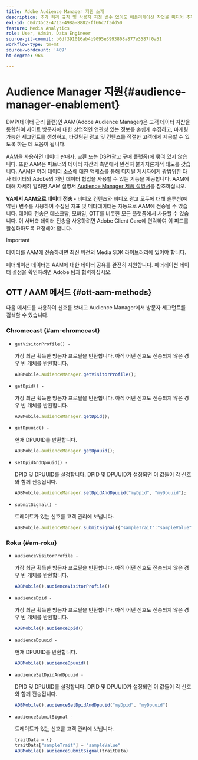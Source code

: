 ```yaml
---
title: Adobe Audience Manager 지원 소개
description: 추가 처리 규칙 및 사용자 지정 변수 없이도 애플리케이션 작업을 미디어 추적 데이터에 연결 방법을 알아보십시오.
exl-id: c0d73bc2-4713-498a-8882-ff66c7f3dd50
feature: Media Analytics
role: User, Admin, Data Engineer
source-git-commit: b6df391016ab4b9095e3993808a877e3587f0a51
workflow-type: tm+mt
source-wordcount: '409'
ht-degree: 96%

---
```


# Audience Manager 지원{#audience-manager-enablement}

DMP(데이터 관리 플랜)인 AAM(Adobe Audience Manager)은 고객 데이터 자산을 통합하여 사이트 방문자에 대한 상업적인 연관성 있는 정보를 손쉽게 수집하고, 마케팅 가능한 세그먼트를 생성하고, 타깃팅된 광고 및 컨텐츠를 적절한 고객에게 제공할 수 있도록 하는 데 도움이 됩니다.

AAM을 사용하면 데이터 판매자, 교환 또는 DSP(광고 구매 플랫폼)에 묶여 있지 않습니다. 또한 AAM은 파트너의 데이터 자산의 측면에서 완전히 불가지론자적 태도를 갖습니다. AAM은 여러 데이터 소스에 대한 액세스를 통해 디지털 게시자에게 광범위한 타사 데이터와 Adobe의 개인 데이터 협업을 사용할 수 있는 기능을 제공합니다. AAM에 대해 자세히 알려면 AAM 설명서 [Audience Manager 제품 설명서](https://experienceleague.adobe.com/docs/audience-manager/user-guide/aam-home.html)를 참조하십시오.

**VA에서 AAM으로 데이터 전송 -** 비디오 컨텐츠와 비디오 광고 모두에 대해 솔루션(예약된) 변수를 사용하여 수집된 지표 및 메타데이터는 자동으로 AAM에 전송될 수 있습니다. 데이터 전송은 데스크탑, 모바일, OTT를 비롯한 모든 플랫폼에서 사용할 수 있습니다. 이 서버측 데이터 전송을 사용하려면 Adobe Client Care에 연락하여 이 피드를 활성화하도록 요청해야 합니다.

>[!IMPORTANT]
>
>데이터를 AAM에 전송하려면 최신 버전의 Media SDK 라이브러리에 있어야 합니다.

페더레이션 데이터는 AAM에 대한 데이터 공유를 완전히 지원합니다. 페더레이션 데이터 설정을 확인하려면 Adobe 팀과 협력하십시오.

## OTT / AAM 메서드 {#ott-aam-methods}

다음 메서드를 사용하여 신호를 보내고 Audience Manager에서 방문자 세그먼트를 검색할 수 있습니다.

### Chromecast {#am-chromecast}

* `getVisitorProfile() -`

   가장 최근 획득한 방문자 프로필을 반환합니다. 아직 어떤 신호도 전송되지 않은 경우 빈 개체를 반환합니다.

   ```js
   ADBMobile.audienceManager.getVisitorProfile();
   ```

* `getDpid() -`

   가장 최근 획득한 방문자 프로필을 반환합니다. 아직 어떤 신호도 전송되지 않은 경우 빈 개체를 반환합니다.

   ```js
   ADBMobile.audienceManager.getDpid();
   ```

* `getDpuuid() -`

   현재 DPUUID를 반환합니다.

   ```js
   ADBMobile.audienceManager.getDpuuid();
   ```

* `setDpidAndDpuuid() -`

   DPID 및 DPUUID를 설정합니다. DPID 및 DPUUID가 설정되면 이 값들이 각 신호와 함께 전송됩니다.

   ```js
   ADBMobile.audienceManager.setDpidAndDpuuid("myDpid", "myDpuuid");
   ```

* `submitSignal() -`

   트레이트가 있는 신호를 고객 관리에 보냅니다.

   ```js
   ADBMobile.audienceManager.submitSignal({"sampleTrait":"sampleValue"});
   ```

### Roku {#am-roku}

* `audienceVisitorProfile -`

   가장 최근 획득한 방문자 프로필을 반환합니다. 아직 어떤 신호도 전송되지 않은 경우 빈 개체를 반환합니다.

   ```js
   ADBMobile().audienceVisitorProfile()
   ```

* `audienceDpid -`

   가장 최근 획득한 방문자 프로필을 반환합니다. 아직 어떤 신호도 전송되지 않은 경우 빈 개체를 반환합니다.

   ```js
   ADBMobile().audienceDpid()
   ```

* `audienceDpuuid -`

   현재 DPUUID를 반환합니다.

   ```js
   ADBMobile().audienceDpuuid()
   ```

* `audienceSetDpidAndDpuuid -`

   DPID 및 DPUUID를 설정합니다. DPID 및 DPUUID가 설정되면 이 값들이 각 신호와 함께 전송됩니다.

   ```js
   ADBMobile().audienceSetDpidAndDpuuid("myDpid", "myDpuuid")
   ```

* `audienceSubmitSignal -`

   트레이트가 있는 신호를 고객 관리에 보냅니다.

   ```js
   traitData = {}
   traitData["sampleTrait"] = "sampleValue"
   ADBMobile().audienceSubmitSignal(traitData)
   ```
